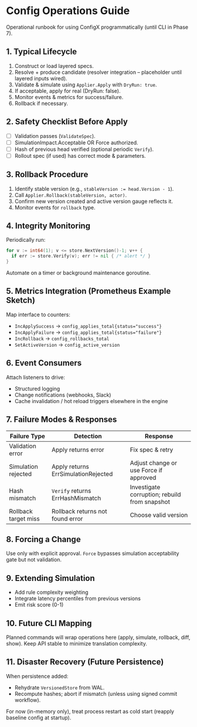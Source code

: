 # Config Operations Guide

Operational runbook for using ConfigX programmatically (until CLI in Phase 7).

## 1. Typical Lifecycle

1. Construct or load layered specs.
2. Resolve + produce candidate (resolver integration – placeholder until layered inputs wired).
3. Validate & simulate using `Applier.Apply` with `DryRun: true`.
4. If acceptable, apply for real (DryRun: false).
5. Monitor events & metrics for success/failure.
6. Rollback if necessary.

## 2. Safety Checklist Before Apply

- [ ] Validation passes (`ValidateSpec`).
- [ ] SimulationImpact.Acceptable OR Force authorized.
- [ ] Hash of previous head verified (optional periodic `Verify`).
- [ ] Rollout spec (if used) has correct mode & parameters.

## 3. Rollback Procedure

1. Identify stable version (e.g., `stableVersion := head.Version - 1`).
2. Call `Applier.Rollback(stableVersion, actor)`.
3. Confirm new version created and active version gauge reflects it.
4. Monitor events for `rollback` type.

## 4. Integrity Monitoring

Periodically run:

```go
for v := int64(1); v <= store.NextVersion()-1; v++ {
  if err := store.Verify(v); err != nil { /* alert */ }
}
```

Automate on a timer or background maintenance goroutine.

## 5. Metrics Integration (Prometheus Example Sketch)

Map interface to counters:

- `IncApplySuccess` -> `config_applies_total{status="success"}`
- `IncApplyFailure` -> `config_applies_total{status="failure"}`
- `IncRollback` -> `config_rollbacks_total`
- `SetActiveVersion` -> `config_active_version`

## 6. Event Consumers

Attach listeners to drive:

- Structured logging
- Change notifications (webhooks, Slack)
- Cache invalidation / hot reload triggers elsewhere in the engine

## 7. Failure Modes & Responses

| Failure Type         | Detection                           | Response                                      |
| -------------------- | ----------------------------------- | --------------------------------------------- |
| Validation error     | Apply returns error                 | Fix spec & retry                              |
| Simulation rejected  | Apply returns ErrSimulationRejected | Adjust change or use Force if approved        |
| Hash mismatch        | `Verify` returns ErrHashMismatch    | Investigate corruption; rebuild from snapshot |
| Rollback target miss | Rollback returns not found error    | Choose valid version                          |

## 8. Forcing a Change

Use only with explicit approval. `Force` bypasses simulation acceptability gate but not validation.

## 9. Extending Simulation

- Add rule complexity weighting
- Integrate latency percentiles from previous versions
- Emit risk score (0-1)

## 10. Future CLI Mapping

Planned commands will wrap operations here (apply, simulate, rollback, diff, show). Keep API stable to minimize translation complexity.

## 11. Disaster Recovery (Future Persistence)

When persistence added:

- Rehydrate `VersionedStore` from WAL.
- Recompute hashes; abort if mismatch (unless using signed commit workflow).

For now (in-memory only), treat process restart as cold start (reapply baseline config at startup).

